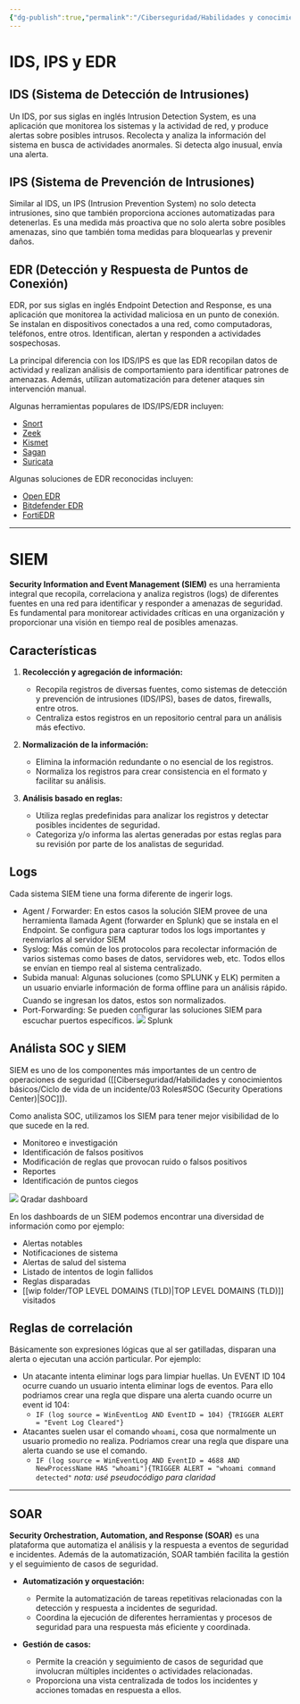 ```yaml
---
{"dg-publish":true,"permalink":"/Ciberseguridad/Habilidades y conocimientos básicos/Ciclo de vida de un incidente/05 IDS IPS EDR SIEM SOAR/"}
---
```


# IDS, IPS y EDR

## IDS (Sistema de Detección de Intrusiones)

Un IDS, por sus siglas en inglés Intrusion Detection System, es una aplicación que monitorea los sistemas y la actividad de red, y produce alertas sobre posibles intrusos. Recolecta y analiza la información del sistema en busca de actividades anormales. Si detecta algo inusual, envía una alerta.

## IPS (Sistema de Prevención de Intrusiones)

Similar al IDS, un IPS (Intrusion Prevention System) no solo detecta intrusiones, sino que también proporciona acciones automatizadas para detenerlas. Es una medida más proactiva que no solo alerta sobre posibles amenazas, sino que también toma medidas para bloquearlas y prevenir daños.

## EDR (Detección y Respuesta de Puntos de Conexión)

EDR, por sus siglas en inglés Endpoint Detection and Response, es una aplicación que monitorea la actividad maliciosa en un punto de conexión. Se instalan en dispositivos conectados a una red, como computadoras, teléfonos, entre otros. Identifican, alertan y responden a actividades sospechosas. 

La principal diferencia con los IDS/IPS es que las EDR recopilan datos de actividad y realizan análisis de comportamiento para identificar patrones de amenazas. Además, utilizan automatización para detener ataques sin intervención manual.

Algunas herramientas populares de IDS/IPS/EDR incluyen:
- [Snort](https://www.snort.org/)
- [Zeek](https://zeek.org/)
- [Kismet](https://www.kismetwireless.net/)
- [Sagan](https://github.com/beave/sagan)
- [Suricata](https://suricata-ids.org/)

Algunas soluciones de EDR reconocidas incluyen:
- [Open EDR](https://www.opendedr.com/)
- [Bitdefender EDR](https://www.bitdefender.com/business/endpoint-detection-response/)
- [FortiEDR](https://www.fortinet.com/products/endpoint-security/fortiedr)

---

# SIEM

**Security Information and Event Management (SIEM)** es una herramienta integral que recopila, correlaciona y analiza registros (logs) de diferentes fuentes en una red para identificar y responder a amenazas de seguridad. Es fundamental para monitorear actividades críticas en una organización y proporcionar una visión en tiempo real de posibles amenazas.

## Características
1. **Recolección y agregación de información:**
   - Recopila registros de diversas fuentes, como sistemas de detección y prevención de intrusiones (IDS/IPS), bases de datos, firewalls, entre otros.
   - Centraliza estos registros en un repositorio central para un análisis más efectivo.

2. **Normalización de la información:**
   - Elimina la información redundante o no esencial de los registros.
   - Normaliza los registros para crear consistencia en el formato y facilitar su análisis.

3. **Análisis basado en reglas:**
   - Utiliza reglas predefinidas para analizar los registros y detectar posibles incidentes de seguridad.
   - Categoriza y/o informa las alertas generadas por estas reglas para su revisión por parte de los analistas de seguridad.

## Logs
Cada sistema SIEM tiene una forma diferente de ingerir logs.
- Agent / Forwarder: En estos casos la solución SIEM provee de una herramienta llamada Agent (forwarder en Splunk) que se instala en el Endpoint. Se configura para capturar todos los logs importantes y reenviarlos al servidor SIEM
- Syslog: Más común de los protocolos para recolectar información de varios sistemas como bases de datos, servidores web, etc. Todos ellos se envían en tiempo real al sistema centralizado.
- Subida manual: Algunas soluciones (como SPLUNK y ELK) permiten a un usuario enviarle información de forma offline para un análisis rápido. Cuando se ingresan los datos, estos son normalizados.
- Port-Forwarding: Se pueden configurar las soluciones SIEM para escuchar puertos específicos.
![](https://i.imgur.com/nz3v768.png)
Splunk

## Análista SOC y SIEM
SIEM es uno de los componentes más importantes de un centro de operaciones de seguridad
([[Ciberseguridad/Habilidades y conocimientos básicos/Ciclo de vida de un incidente/03 Roles#SOC (Security Operations Center)\|SOC]]).

Como analista SOC, utilizamos los SIEM para tener mejor visibilidad de lo que sucede en la red.
- Monitoreo e investigación
- Identificación de falsos positivos
- Modificación de reglas que provocan ruido o falsos positivos
- Reportes
- Identificación de puntos ciegos

![](https://i.imgur.com/pFI7JFc.png)
Qradar dashboard

En los dashboards de un SIEM podemos encontrar una diversidad de información como por ejemplo:
- Alertas notables
- Notificaciones de sistema
- Alertas de salud del sistema
- Listado de intentos de login fallidos
- Reglas disparadas
- [[wip folder/TOP LEVEL DOMAINS (TLD)\|TOP LEVEL DOMAINS (TLD)]] visitados

## Reglas de correlación
Básicamente son expresiones lógicas que al ser gatilladas, disparan una alerta o ejecutan una acción particular.
Por ejemplo:
- Un atacante intenta eliminar logs para limpiar huellas. Un EVENT ID 104 ocurre cuando un usuario intenta eliminar logs de eventos. Para ello podriamos crear una regla que dispare una alerta cuando ocurre un event id 104:
	- `IF (log source = WinEventLog AND EventID = 104) {TRIGGER ALERT = "Event Log Cleared"} `
- Atacantes suelen usar el comando `whoami`, cosa que normalmente un usuario promedio no realiza. Podriamos crear una regla que dispare una alerta cuando se use el comando.
	- `IF (log source = WinEventLog AND EventID = 4688 AND NewProcessName HAS "whoami"){TRIGGER ALERT = "whoami command detected"`
*nota: usé pseudocódigo para claridad*

---

## SOAR

**Security Orchestration, Automation, and Response (SOAR)** es una plataforma que automatiza el análisis y la respuesta a eventos de seguridad e incidentes. Además de la automatización, SOAR también facilita la gestión y el seguimiento de casos de seguridad.

- **Automatización y orquestación:**
   - Permite la automatización de tareas repetitivas relacionadas con la detección y respuesta a incidentes de seguridad.
   - Coordina la ejecución de diferentes herramientas y procesos de seguridad para una respuesta más eficiente y coordinada.

- **Gestión de casos:**
   - Permite la creación y seguimiento de casos de seguridad que involucran múltiples incidentes o actividades relacionadas.
   - Proporciona una vista centralizada de todos los incidentes y acciones tomadas en respuesta a ellos.